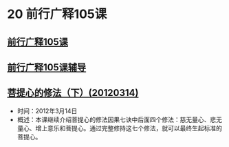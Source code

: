# 20 前行广释105课

## [前行广释105课](https://huidengchanxiu.net/refs/qxgs/qxgs-09ptx#前行广释第105课)

## [前行广释105课辅导](https://huidengchanxiu.net/refs/qxgs/fudao/qxgsfd-09ptx#前行广释第105课辅导)

## [菩提心的修法（下）(20120314)](https://www.fohuifayu.com/index.php/huideng-jiangtang/fofa-jianxiu/puti-xin/744-l12003)

- 时间：2012年3月14日
- 概述：本课继续介绍菩提心的修法因果七诀中后面四个修法：慈无量心、悲无量心、增上意乐和菩提心。通过完整修持这七个修法，就可以最终生起标准的菩提心。